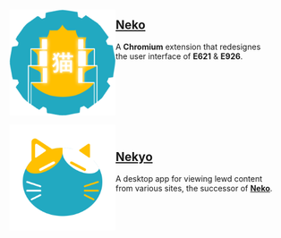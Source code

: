 
<br>

[<img
    src = 'https://raw.githubusercontent.com/LewdTechnologies/.GitHub/main/Resources/Neko.png'
    align = left
    width = 190
/>][Neko]

## [Neko]

A **Chromium** extension that redesignes <br>
the user interface of **E621** & **E926**.

<br>
<br>
<br>
<br>
<br>

[<img
    src = 'https://raw.githubusercontent.com/LewdTechnologies/.GitHub/main/Resources/Nekyo.png'
    align = left
    width = 190
/>][Nekyo]
<br>
## [Nekyo]

A desktop app for viewing lewd content <br>
from various sites, the successor of **[Neko]**.

<br>

[Nekyo]: https://github.com/LewdTechnologies/Nekyo
[Neko]: https://github.com/LewdTechnologies/Neko
